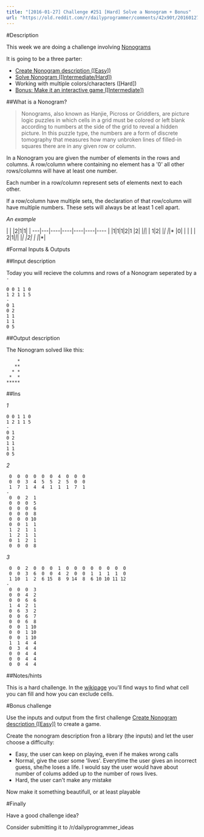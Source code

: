 ```yaml
---
title: "[2016-01-27] Challenge #251 [Hard] Solve a Nonogram + Bonus"
url: "https://old.reddit.com/r/dailyprogrammer/comments/42x90t/20160127_challenge_251_hard_solve_a_nonogram_bonus/"
---
```


#Description

This week we are doing a challenge involving [Nonograms](https://en.wikipedia.org/wiki/Nonogram)

It is going to be a three parter:

 * [Create Nonogram description ([Easy])](https://www.reddit.com/r/dailyprogrammer/comments/42lhem/20160125_challenge_251_easy_create_nonogram/)
 * [Solve Nonogram ([Intermediate/Hard])](https://www.reddit.com/r/dailyprogrammer/comments/42x90t/20160127_challenge_251_hard_solve_a_nonogram_bonus/)
 * Working with multiple colors/characters ([Hard])
 * [Bonus: Make it an interactive game ([Intermediate])](https://www.reddit.com/r/dailyprogrammer/comments/42x90t/20160127_challenge_251_hard_solve_a_nonogram_bonus/)

##What is a Nonogram?

> Nonograms, also known as Hanjie, Picross or Griddlers, are picture logic puzzles in which cells in a grid must be colored or left blank according to numbers at the side of the grid to reveal a hidden picture. In this puzzle type, the numbers are a form of discrete tomography that measures how many unbroken lines of filled-in squares there are in any given row or column.

In a Nonogram you are given the number of elements in the rows and columns. A row/column where containing no element has a '0' all other rows/columns will have at least one number.

Each number in a row/column represent sets of elements next to each other. 

If a row/column have multiple sets, the declaration of that row/column will have multiple numbers. These sets will always be at least 1 cell apart.

*An example*


 | | |2|1|1| | 
---|---|----|----|----|----|----
 | |1|1|1|2|1
 |2| |*|*| | 
1|2| |*| |*|*
 |0| | | | | 
2|1|*|*| |*| 
 |2| | |*|*| 


#Formal Inputs & Outputs

##Input description

Today you will recieve the columns and rows of a Nonogram seperated by a `-`


    0 0 1 1 0
    1 2 1 1 5
    -
    0 1
    0 2
    1 1
    1 1
    0 5

##Output description

The Nonogram solved like this:

        *
       **
      * *
     *  *
    *****

##Ins

*1*

    0 0 1 1 0
    1 2 1 1 5
    -
    0 1
    0 2
    1 1
    1 1
    0 5

*2*

     0  0  0  0  0  0  4  0  0  0
     0  0  3  4  5  5  2  5  0  0
     1  7  1  4  4  1  1  1  7  1
    -
     0  0  2  1
     0  0  0  5
     0  0  0  6
     0  0  0  8
     0  0  0 10
     0  0  1  1
     1  2  1  1
     1  2  1  1
     0  1  2  1
     0  0  0  8

*3*

     0  0  2  0  0  0  1  0  0  0  0  0  0  0  0
     0  0  3  6  0  0  4  2  0  0  1  1  1  1  0
     1 10  1  2  6 15  8  9 14  8  6 10 10 11 12
    -
     0  0  0  3
     0  0  4  2
     0  0  6  6
     1  4  2  1
     0  6  3  2
     0  0  6  7
     0  0  6  8
     0  0  1 10
     0  0  1 10
     0  0  1 10
     1  1  4  4
     0  3  4  4
     0  0  4  4
     0  0  4  4
     0  0  4  4
    
##Notes/hints

This is a hard challenge. In the [wikipage](https://en.wikipedia.org/wiki/Nonogram) you'll find ways to find what cell you can fill and how you can exclude cells.


#Bonus challenge

Use the inputs and output from the first challenge [Create Nonogram description ([Easy])](https://www.reddit.com/r/dailyprogrammer/comments/42lhem/20160125_challenge_251_easy_create_nonogram/) to create a game.

Create the nonogram description fron a library (the inputs) and let the user choose a difficulty:

 * Easy, the user can keep on playing, even if he makes wrong calls
 * Normal, give the user some 'lives'. Everytime the user gives an incorrect guess, she/he loses a life. I would say the user would have about number of colums added up to the number of rows lives.
 * Hard, the user can't make any mistake

Now make it something beautifull, or at least playable

#Finally

Have a good challenge idea?

Consider submitting it to /r/dailyprogrammer_ideas